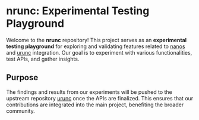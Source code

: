 # nrunc: Experimental Testing Playground

Welcome to the **nrunc** repository! This project serves as an **experimental testing playground** for exploring and validating features related to [nanos](https://github.com/nanovms/nanos) and [urunc](https://github.com/nubificus/urunc) integration. Our goal is to experiment with various functionalities, test APIs, and gather insights.

## Purpose
The findings and results from our experiments will be pushed to the upstream repository [urunc](https://github.com/nubificus/urunc) once the APIs are finalized. This ensures that our contributions are integrated into the main project, benefiting the broader community.
